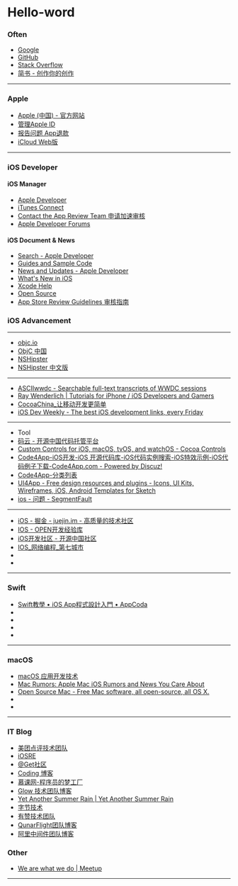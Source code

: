 # Hello-word

### Often
- [Google](http://www.google.com)
- [GitHub](https://github.com)
- [Stack Overflow](http://stackoverflow.com)
- [简书 - 创作你的创作](http://www.jianshu.com)

---

### Apple
- [Apple (中国) - 官方网站](https://www.apple.com/cn/)
- [管理Apple ID](https://appleid.apple.com/cn)
- [报告问题 App退款](https://reportaproblem.apple.com)
- [iCloud Web版](https://www.icloud.com)

---

### iOS Developer
#### iOS Manager
- [Apple Developer](https://developer.apple.com)
- [iTunes Connect](https://itunesconnect.apple.com)
- [Contact the App Review Team 申请加速审核](https://developer.apple.com/contact/app-store/?topic=expedite)
- [Apple Developer Forums](https://forums.developer.apple.com/welcome)

#### iOS Document & News
- [Search - Apple Developer](https://developer.apple.com/search/)
- [Guides and Sample Code](https://developer.apple.com/library/content/navigation/)
- [News and Updates - Apple Developer](https://developer.apple.com/news/)
- [What's New in iOS](https://developer.apple.com/library/content/releasenotes/General/WhatsNewIniOS/Introduction/Introduction.html#//apple_ref/doc/uid/TP40008244-SW1)
- [Xcode Help](http://help.apple.com/xcode)
- [Open Source](https://opensource.apple.com)
- [App Store Review Guidelines 审核指南](https://developer.apple.com/app-store/review/guidelines/cn/)

### iOS Advancement
---
- [objc.io](https://www.objc.io)
- [ObjC 中国](https://www.objccn.io)
- [NSHipster](http://nshipster.com)
- [NSHipster 中文版](http://nshipster.cn)

---
- [ASCIIwwdc - Searchable full-text transcripts of WWDC sessions](http://asciiwwdc.com)
- [Ray Wenderlich | Tutorials for iPhone / iOS Developers and Gamers](https://www.raywenderlich.com)
- [CocoaChina_让移动开发更简单](http://www.cocoachina.com)
- [iOS Dev Weekly - The best iOS development links, every Friday](https://iosdevweekly.com)

---
- Tool
- [码云 - 开源中国代码托管平台](https://git.oschina.net)
- [Custom Controls for iOS, macOS, tvOS, and watchOS - Cocoa Controls](https://www.cocoacontrols.com)
- [Code4App-iOS开发-iOS 开源代码库-iOS代码实例搜索-iOS特效示例-iOS代码例子下载-Code4App.com - Powered by Discuz!](http://code4app.com)
- [Code4App-分类列表](http://www.code4app.com/category)
- [UI4App - Free design resources and plugins - Icons, UI Kits, Wireframes, iOS, Android Templates for Sketch](http://www.ui4app.com)
- [ios - 问题 - SegmentFault](https://segmentfault.com/t/ios)

---
- [iOS - 掘金 - juejin.im - 高质量的技术社区](https://juejin.im/welcome/ios)
- [IOS - OPEN开发经验库](http://www.open-open.com/lib/tag/IOS)
- [iOS开发社区 - 开源中国社区](http://www.oschina.net/ios)
- [IOS_网络编程_第七城市](http://www.th7.cn/Program/IOS/)
- []()
- []()

---

### Swift
- [Swift教學 • iOS App程式設計入門 • AppCoda](http://www.appcoda.com.tw)
- []()
- []()
- []()
- []()

---

### macOS
- [macOS 应用开发技术](http://macdev.io)
- [Mac Rumors: Apple Mac iOS Rumors and News You Care About](https://www.macrumors.com)
- [Open Source Mac - Free Mac software, all open-source, all OS X.](http://opensourcemac.org)
- []()
- []()

---

### IT Blog
- [美团点评技术团队](http://tech.meituan.com)
- [iOSRE](http://bbs.iosre.com)
- [@Get社区](http://get.ftqq.com)
- [Coding 博客](https://blog.coding.net)
- [慕课网-程序员的梦工厂](http://www.imooc.com)
- [Glow 技术团队博客](http://tech.glowing.com/cn/)
- [Yet Another Summer Rain | Yet Another Summer Rain](https://www.liaohuqiu.net/cn/)
- [字节技术](http://www.4byte.cn)
- [有赞技术团队](http://tech.youzan.com)
- [QunarFlight团队博客](http://blog.flight.dev.qunar.com)
- [阿里中间件团队博客](http://jm.taobao.org)


### Other

- [We are what we do | Meetup](http://www.meetup.com)

---


